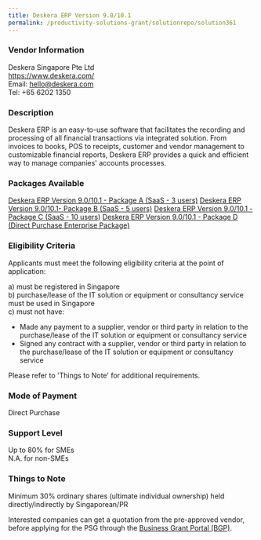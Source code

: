 ```yaml
---
title: Deskera ERP Version 9.0/10.1
permalink: /productivity-solutions-grant/solutionrepo/solution361
---
```


### Vendor Information
Deskera Singapore Pte Ltd<br>https://www.deskera.com/<br>Email: hello@deskera.com<br>Tel: +65 6202 1350

### Description

Deskera ERP is an easy-to-use software that facilitates the recording and processing of all financial transactions via integrated solution.
From invoices to books, POS to receipts, customer and vendor management to customizable financial reports, Deskera ERP provides a quick and efficient way to manage companies' accounts processes.

### Packages Available

<a href='https://www.gobusiness.gov.sg/images/psg/Deskera_ERP_Annex_3_wef_23_April_2020_Part_1.pdf' target='_blank'>Deskera ERP Version 9.0/10.1 - Package A (SaaS - 3 users)</a>
<a href='https://www.gobusiness.gov.sg/images/psg/Deskera_ERP_Annex_3_wef_23_April_2020_Part_2.pdf' target='_blank'>Deskera ERP Version 9.0/10.1- Package B (SaaS - 5 users)</a>
<a href='https://www.gobusiness.gov.sg/images/psg/Deskera_ERP_Annex_3_wef_23_April_2020_Part_3.pdf' target='_blank'>Deskera ERP Version 9.0/10.1 - Package C (SaaS - 10 users)</a>
<a href='https://www.gobusiness.gov.sg/images/psg/Deskera_ERP_Annex_3_wef_23_April_2020_Part_4.pdf' target='_blank'>Deskera ERP Version 9.0/10.1 - Package D (Direct Purchase Enterprise Package)</a>

### Eligibility Criteria

Applicants must meet the following eligibility criteria at the point of application:

a) must be registered in Singapore <br>
b) purchase/lease of the IT solution or equipment or consultancy service must be used in Singapore <br>
c) must not have:
- Made any payment to a supplier, vendor or third party in relation to the purchase/lease of the IT solution or equipment or consultancy service
- Signed any contract with a supplier, vendor or third party in relation to the purchase/lease of the IT solution or equipment or consultancy service

Please refer to 'Things to Note' for additional requirements.

### Mode of Payment
Direct Purchase

### Support Level
Up to 80% for SMEs <br>
N.A. for non-SMEs

### Things to Note
Minimum 30% ordinary shares (ultimate individual ownership) held directly/indirectly by Singaporean/PR

Interested companies can get a quotation from the pre-approved vendor, before applying for the PSG through the <a target='_blank' href='https://www.businessgrants.gov.sg/'>Business Grant Portal (BGP)</a>.
